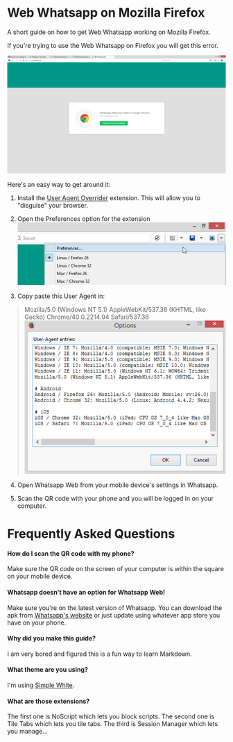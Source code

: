 # Web Whatsapp on Mozilla Firefox
A short guide on how to get Web Whatsapp working on Mozilla Firefox.

If you're trying to use the Web Whatsapp on Firefox you will get this error.

![Firefox fail](ss1.png)

Here's an easy way to get around it:

1. Install the [User Agent Overrider](https://addons.mozilla.org/en-US/firefox/addon/user-agent-overrider/) extension. This will allow you to "disguise" your browser.

2. Open the Preferences option for the extension
![Preferences](ss2.png)

3. Copy paste this User Agent in:
>Mozilla/5.0 (Windows NT 5.1) AppleWebKit/537.36 (KHTML, like Gecko) Chrome/40.0.2214.94 Safari/537.36
![User Agent](ss3.png)

4. Open Whatsapp Web from your mobile device's settings in Whatsapp. 

5. Scan the QR code with your phone and you will be logged in on your computer.

# Frequently Asked Questions

#### How do I scan the QR code with my phone?
Make sure the QR code on the screen of your computer is within the square on your mobile device.

#### Whatsapp doesn't have an option for Whatsapp Web!
Make sure you're on the latest version of Whatsapp. You can download the apk from [Whatsapp's website](https://www.whatsapp.com/download/) or just update using whatever app store you have on your phone.

#### Why did you make this guide?
I am very bored and figured this is a fun way to learn Markdown.

#### What theme are you using?
I'm using [Simple White](http://www.louis.hk/whitefox/).

#### What are those extensions?
The first one is NoScript which lets you block scripts. The second one is Tile Tabs which lets you tile tabs. The third is Session Manager which lets you manage...
